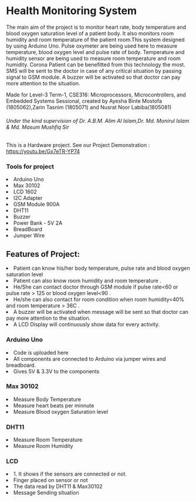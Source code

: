 # Health Monitoring System
The main aim of the project is to monitor heart rate, body temperature and blood oxygen saturation level of a patient body. It also monitors room humidity and room temperature of the patient room.This system designed by using Arduino Uno. Pulse oxymeter are being used here to measure temperature, blood oxygen level and pulse rate of body.  Temperature and humidity sensor are being used to measure room temperature and room humidity. Corona Patient can be benefitted from this technology  the most. SMS will be sent  to the doctor in case of any critical situation by passing signal to GSM module. A buzzer will be activated so that doctor can pay more attention to the situation.


Made for Level-3 Term-1,
CSE316: Microprocessors, Microcontrollers, and Embedded Systems Sessional,
created by  Ayesha Binte Mostofa (1805062),Zarin Tasnim (1805071) and Nusrat Noor Labiba(1805081) 
###### Under the kind supervision of Dr. A.B.M. Alim Al Islam,Dr. Md. Monirul Islam & Md. Masum Mushfiq Sir 
 
This is a Hardware project. See our Project Demonstration : https://youtu.be/Gx7eTR-YP74


### Tools for project
<li>Arduino Uno</li>
<li>Max 30102</li>
<li>LCD 1602</li>
<li>I2C Adapter</li>
<li>GSM Module 900A</li>
<li>DHT11</li>
<li>Buzzer</li>
<li>Power Bank - 5V 2A </li>
<li>BreadBoard</li>
<li>Jumper Wire</li>



<h2>Features of Project: </h2>
<li> Patient can know his/her body temperature, pulse rate and blood oxygen saturation level</li>
<li> Patient can also know room humidity and room temperature .</li>
<li> He/She can contact doctor through GSM module if pulse rate<60 or pulse rate > 125 or blood oxygen level<90 .</li>
<li> He/she can also contact for room condition when room humidity<40% and room temperature > 36C .</li>
<li> A buzzer will be activated when message will be sent so that doctor can pay more attention to the situation.</li>
 <li> A LCD Display will continuously show data for every activity.</li>
 
 <h3>Arduino Uno</h3>
 <li> Code is uploaded here</li>
 <li> All components are connected to Arduino via jumper wires and breadboard.</li>
 <li> Gives 5V & 3.3V to the components</li>
 
 <h3>Max 30102</h3>
 <li> Measure Body Temperature</li>
 <li> Measure heart beats per minnute</li>
 <li>  Measure Blood oxygen Saturation level</li>
 
 <h3>DHT11</h3>
 <li>Measure Room Temperature</li>
 <li>Measure Room Humidity</li>
 
<h3>LCD</h3>
<li>1. It shows if the sensors are connected or not. </li>
<li>Finger placed on sensor or not</li>
<li>The data read by DHT11 & Max30102 </li>
<li>Message Sending situation</li>
